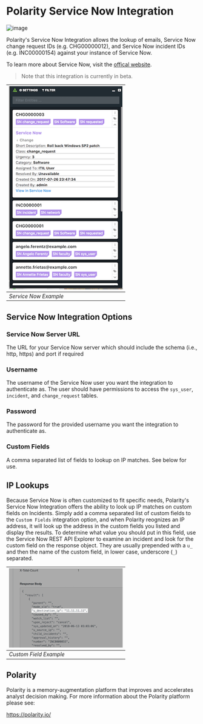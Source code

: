 # Polarity Service Now Integration

![image](https://img.shields.io/badge/status-beta-green.svg)

Polarity's Service Now Integration allows the lookup of emails, Service Now change request IDs (e.g. CHG00000012), and Service Now incident IDs (e.g. INC00000154) against your instance of Service Now.

To learn more about Service Now, visit the [offical website](https://servicenow.com).

> Note that this integration is currently in beta.

| ![image](./example-integration.png)
|---|
|*Service Now Example*|

## Service Now Integration Options

### Service Now Server URL
The URL for your Service Now server which should include the schema (i.e., http, https) and port if required

### Username
The username of the Service Now user you want the integration to authenticate as.  The user should have permissions to access the `sys_user`, `incident`, and `change_request` tables.

### Password
The password for the provided username you want the integration to authenticate as.

### Custom Fields
A comma separated list of fields to lookup on IP matches. See below for use.

## IP Lookups
Because Service Now is often customized to fit specific needs, Polarity's Service Now Integration offers the ability to look up IP matches on custom fields on Incidents. Simply add a comma separated list of custom fields to the `Custom Fields` integration option, and when Polarity reognizes an IP address, it will look up the address in the custom fields you listed and display the results.  To determine what value you should put in this field, use the Service Now REST API Explorer to examine an incident and look for the custom field on the response object. They are usually prepended with a `u_` and then the name of the custom field, in lower case, underscore (`_`) separated.

|![image](./example-custom-field.png)
|---|
|*Custom Field Example*|

## Polarity

Polarity is a memory-augmentation platform that improves and accelerates analyst decision making.  For more information about the Polarity platform please see: 

https://polarity.io/
